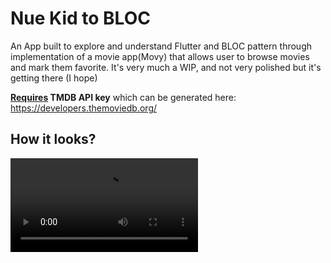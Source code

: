 # Nue Kid to BLOC

An App built to explore and understand Flutter and BLOC pattern through implementation of a movie app(Movy) that allows user to browse movies and mark them favorite. It's very much a WIP, and not very polished but it's getting there (I hope)

**[Requires](https://github.com/one-aalam/new-kid-to-bloc/blob/a3fe802db39f57a42d667031ab9e012ebb008455/lib/src/resources/movie_api_provider.dart#L8) TMDB API key** which can be generated here: https://developers.themoviedb.org/ 

## How it looks?

![How it looks?](./Movy_Play.mp4)
